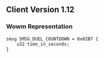 ## Client Version 1.12

### Wowm Representation
```rust,ignore
smsg SMSG_DUEL_COUNTDOWN = 0x02B7 {
    u32 time_in_seconds;    
}

```
